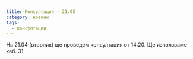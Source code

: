```yaml
---
title: Консултация - 21.05
category: новини
tags:
  - консултации
---
```


На 21.04 (вторник) ще проведем консултация от 14:20. Ще използваме каб. 31.
